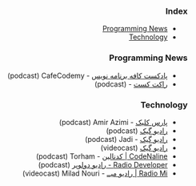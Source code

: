 <div dir="rtl" markdown="1">

### Index

* [Programming News](#programming-news)
* [Technology](#technology)


### Programming News

* [پادکست کافه برنامه نویس](https://anchor.fm/codemy) - CafeCodemy&rlm; (podcast)
* [راکت کست](https://roocket.ir/podcast/) - (podcast)


### Technology

* [پارس کلیک](https://anchor.fm/parsclick/) - Amir Azimi&rlm; (podcast)
* [رادیو گیک](https://soundcloud.com/jadijadi) (podcast)
* [رادیو گیک](https://anchor.fm/radiojadi) - Jadi&rlm; (podcast)
* [رادیو گیک](https://www.youtube.com/playlist?list=PL-tKrPVkKKE1peHomci9EH7BmafxdXKGn) (videocast)
* [CodeNaline \|&rlm; کدنالین](https://castbox.fm/channel/id5066732) - Torham&rlm; (podcast)
* [Radio Developer -&rlm; رادیو دولوپر](https://castbox.fm/channel/id4407294) (podcast)
* [Radio Mi \|&rlm; رادیو میــ](https://www.youtube.com/playlist?list=PLRmRAhVbjeHqrc6Gf5DKu2eRJGkfo9A-Z) - Milad Nouri&rlm; (videocast)


</div>
